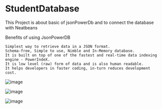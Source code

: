 # StudentDatabase
This Project is about basic of jsonPowerDb and to connect the database with Neatbeans


Benefits of using JsonPowerDB

    Simplest way to retrieve data in a JSON format.
    Schema-free, Simple to use, Nimble and In-Memory database.
    It is built on top of one of the fastest and real-time data indexing engine - PowerIndeX.
    It is low level (raw) form of data and is also human readable.
    It helps developers in faster coding, in-turn reduces development cost.


![image](https://user-images.githubusercontent.com/35921023/132084856-0804a2e6-42af-49c8-8ef0-212ea91f9959.png)

![image](https://user-images.githubusercontent.com/35921023/132084936-552c5723-0eff-41e9-8458-679206a77f93.png)

![image](https://user-images.githubusercontent.com/35921023/132084829-684efd69-1459-4085-972f-40a5e4b70a15.png)
